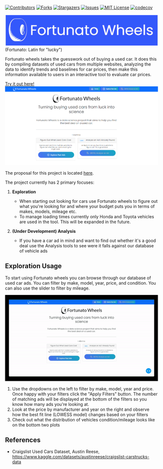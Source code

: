 [![Contributors][contributors-shield]][contributors-url]
[![Forks][forks-shield]][forks-url]
[![Stargazers][stars-shield]][stars-url]
[![Issues][issues-shield]][issues-url]
[![MIT License][license-shield]][license-url]
[![codecov][codecov-shield]][codecov-url]

![](assets/fortunato-wheels-logo-blue-white.png)
(Fortunato: Latin for "lucky")

Fortunato wheels takes the guesswork out of buying a used car. It does this by compiling datasets of used cars from multiple websites, analyzing the data to identify trends and baselines for car prices, then make this information available to users in an interactive tool to evaluate car prices.

[Try it out here!](https://fortunato-wheels.onrender.com)
![](assets/fortunato-wheels-homepage.png)

The proposal for this project is located [here](PROPOSAL.md).

The project currently has 2 primary focuses:

1. **Exploration**

   - When starting out looking for cars use Fortunato wheels to figure out what you're looking for and where your budget puts you in terms of makes, models, mileage etc.
   - To manage loading times currently only Honda and Toyota vehicles are used in the tool. This will be expanded in the future.

2. **(Under Development) Analysis**
   - If you have a car ad in mind and want to find out whether it's a good deal use the Analysis tools to see were it falls against our database of vehicle ads

## Exploration Usage

To start using Fortunato wheels you can browse through our database of used car ads. You can filter by make, model, year, price, and condition. You can also use the slider to filter by mileage.

![](assets/fortunato-wheels-demo.gif)

1. Use the dropdowns on the left to filter by make, model, year and price. Once happy with your filters click the "Apply Filters" button. The number of matching ads will be displayed at the bottom of the filters so you know how many ads you're looking at.
2. Look at the price by manufacturer and year on the right and observe how the best fit line (LOWESS model) changes based on your filters
3. Check out what the distribution of vehicles condition/mileage looks like on the bottom two plots

## References

- Craigslist Used Cars Dataset, Austin Reese, https://www.kaggle.com/datasets/austinreese/craigslist-carstrucks-data

[contributors-shield]: https://img.shields.io/github/contributors/tieandrews/fortunato-wheels.svg?style=for-the-badge
[contributors-url]: https://github.com/tieandrews/fortunato-wheels/graphs/contributors
[forks-shield]: https://img.shields.io/github/forks/tieandrews/fortunato-wheels.svg?style=for-the-badge
[forks-url]: https://github.com/tieandrews/fortunato-wheels/network/members
[stars-shield]: https://img.shields.io/github/stars/tieandrews/fortunato-wheels.svg?style=for-the-badge
[stars-url]: https://github.com/tieandrews/fortunato-wheels/stargazers
[issues-shield]: https://img.shields.io/github/issues/tieandrews/fortunato-wheels.svg?style=for-the-badge
[issues-url]: https://github.com/tieandrews/fortunato-wheels/issues
[license-shield]: https://img.shields.io/github/license/tieandrews/fortunato-wheels.svg?style=for-the-badge
[license-url]: https://github.com/tieandrews/fortunato-wheels/blob/master/LICENSE.txt
[codecov-shield]: https://img.shields.io/codecov/c/github/tieandrews/fortunato-wheels?style=for-the-badge
[codecov-url]: https://codecov.io/gh/tieandrews/fortunato-wheels
